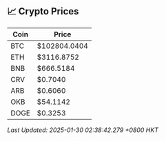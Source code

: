 ## 📈 Crypto Prices

| Coin | Price |
| ---- | ----- |
| BTC | $102804.0404 |
| ETH | $3116.8752 |
| BNB | $666.5184 |
| CRV | $0.7040 |
| ARB | $0.6060 |
| OKB | $54.1142 |
| DOGE | $0.3253 |

_Last Updated: 2025-01-30 02:38:42.279 +0800 HKT_